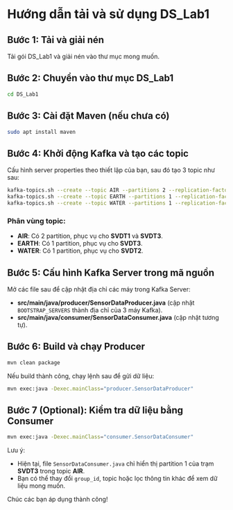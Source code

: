 # Hướng dẫn tải và sử dụng DS_Lab1

## Bước 1: Tải và giải nén

Tải gói DS_Lab1 và giải nén vào thư mục mong muốn.

## Bước 2: Chuyển vào thư mục DS_Lab1

```sh
cd DS_Lab1
```

## Bước 3: Cài đặt Maven (nếu chưa có)

```sh
sudo apt install maven
```

## Bước 4: Khởi động Kafka và tạo các topic

Cấu hình server properties theo thiết lập của bạn, sau đó tạo 3 topic như sau:

```sh
kafka-topics.sh --create --topic AIR --partitions 2 --replication-factor 1 --bootstrap-server <kafka_server>
kafka-topics.sh --create --topic EARTH --partitions 1 --replication-factor 1 --bootstrap-server <kafka_server>
kafka-topics.sh --create --topic WATER --partitions 1 --replication-factor 1 --bootstrap-server <kafka_server>
```

### Phân vùng topic:

- **AIR**: Có 2 partition, phục vụ cho **SVDT1** và **SVDT3**.
- **EARTH**: Có 1 partition, phục vụ cho **SVDT3**.
- **WATER**: Có 1 partition, phục vụ cho **SVDT2**.

## Bước 5: Cấu hình Kafka Server trong mã nguồn

Mở các file sau để cập nhật địa chỉ các máy trong Kafka Server:

- **src/main/java/producer/SensorDataProducer.java** (cập nhật `BOOTSTRAP_SERVERS` thành địa chỉ của 3 máy Kafka).
- **src/main/java/consumer/SensorDataConsumer.java** (cập nhật tương tự).

## Bước 6: Build và chạy Producer

```sh
mvn clean package
```

Nếu build thành công, chạy lệnh sau để gửi dữ liệu:

```sh
mvn exec:java -Dexec.mainClass="producer.SensorDataProducer"
```

## Bước 7 (Optional): Kiểm tra dữ liệu bằng Consumer

```sh
mvn exec:java -Dexec.mainClass="consumer.SensorDataConsumer"
```

Lưu ý:

- Hiện tại, file `SensorDataConsumer.java` chỉ hiển thị partition 1 của trạm **SVDT3** trong topic **AIR**.
- Bạn có thể thay đổi `group_id`, topic hoặc lọc thông tin khác để xem dữ liệu mong muốn.

Chúc các bạn áp dụng thành công!
